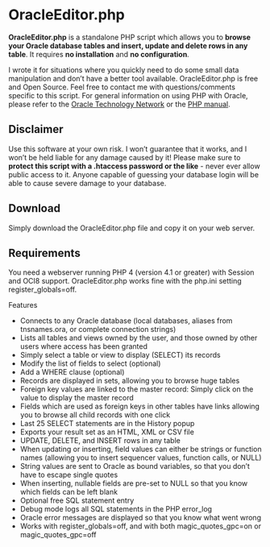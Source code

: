 OracleEditor.php
================

**OracleEditor.php** is a standalone PHP script which allows you to **browse your Oracle database tables and insert, update and delete rows in any table**. It requires **no installation** and **no configuration**.

I wrote it for situations where you quickly need to do some small data manipulation and don’t have a better tool available. OracleEditor.php is free and Open Source. Feel free to contact me with questions/comments specific to this script. For general information on using PHP with Oracle, please refer to the [Oracle Technology Network](http://www.oracle.com/technetwork/topics/php/whatsnew/index.html) or the [PHP manual](http://www.php.net/manual/en/ref.oci8.php).

Disclaimer
----------

Use this software at your own risk. I won’t guarantee that it works, and I won’t be held liable for any damage caused by it! Please make sure to **protect this script with a .htaccess password or the like** - never ever allow public access to it. Anyone capable of guessing your database login will be able to cause severe damage to your database.

Download
--------

Simply download the OracleEditor.php file and copy it on your web server.

Requirements
------------

You need a webserver running PHP 4 (version 4.1 or greater) with Session and OCI8 support. OracleEditor.php works fine with the php.ini setting register_globals=off.

Features

* Connects to any Oracle database (local databases, aliases from tnsnames.ora, or complete connection strings)
* Lists all tables and views owned by the user, and those owned by other users where access has been granted
* Simply select a table or view to display (SELECT) its records
* Modify the list of fields to select (optional)
* Add a WHERE clause (optional)
* Records are displayed in sets, allowing you to browse huge tables
* Foreign key values are linked to the master record: Simply click on the value to display the master record
* Fields which are used as foreign keys in other tables have links allowing you to browse all child records with one click
* Last 25 SELECT statements are in the History popup
* Exports your result set as an HTML, XML or CSV file
* UPDATE, DELETE, and INSERT rows in any table
* When updating or inserting, field values can either be strings or function names (allowing you to insert sequencer values, function calls, or NULL)
* String values are sent to Oracle as bound variables, so that you don’t have to escape single quotes
* When inserting, nullable fields are pre-set to NULL so that you know which fields can be left blank
* Optional free SQL statement entry
* Debug mode logs all SQL statements in the PHP error_log
* Oracle error messages are displayed so that you know what went wrong
* Works with register_globals=off, and with both magic_quotes_gpc=on or magic_quotes_gpc=off
